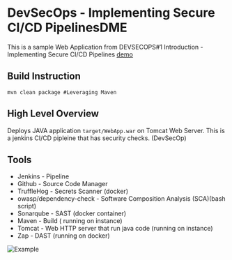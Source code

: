 
# DevSecOps - Implementing Secure CI/CD PipelinesDME

This is a sample Web Application from DEVSECOPS#1  Introduction - Implementing Secure CI/CD Pipelines [demo](https://youtu.be/egTi9U9vw3E)

## Build Instruction

```text
mvn clean package #Leveraging Maven
```

## High Level Overview

Deploys JAVA application ```target/WebApp.war``` on Tomcat Web Server. This is a jenkins CI/CD pipleine that has security checks. (DevSecOp)

## Tools

- Jenkins - Pipeline
- Github - Source Code Manager
- TruffleHog - Secrets Scanner (docker)
- owasp/dependency-check - Software Composition Analysis (SCA)(bash script)
- Sonarqube - SAST (docker container)
- Maven - Build ( running on instance)
- Tomcat - Web HTTP server that run java code (running on instance)
- Zap - DAST (running on docker)

![Example](../cicd-example-piepline.png)

